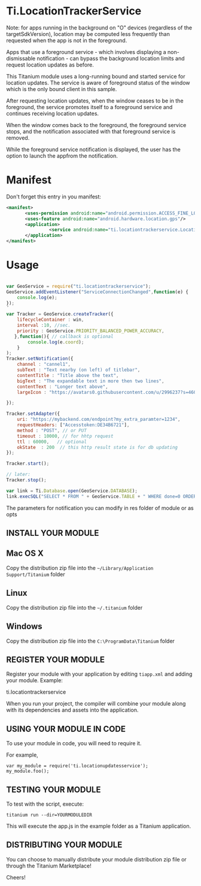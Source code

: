 # Ti.LocationTrackerService
 
 Note: for apps running in the background on "O" devices (regardless of the targetSdkVersion),  location may be computed less frequently than requested when the app is not in the foreground.
 
Apps that use a foreground service -  which involves displaying a non-dismissable notification -  can bypass the background location limits and request location updates as before.
 
 This Titanium module uses a long-running bound and started service for location updates. The service is aware of foreground status of the window  which is the only bound client in this sample. 

After requesting location updates, when the window ceases to be in the foreground, the service promotes itself to a foreground service and continues receiving location updates.

 When the window comes back to the foreground, the foreground service stops, and the notification associated with that foreground service is removed.
 
 While the foreground service notification is displayed, the user has the option to launch the appfrom the notification. 
 
 
# Manifest

Don't forget this entry in you manifest:

```xml
<manifest>
       <uses-permission android:name="android.permission.ACCESS_FINE_LOCATION"/>
       <uses-feature android:name="android.hardware.location.gps"/>
       <application>
                <service android:name="ti.locationtrackerservice.LocationUpdatesService"/>
       </application>
</manifest>
```


# Usage

```javascript

var GeoService = require("ti.locationtrackerservice");
GeoService.addEventListener("ServiceConnectionChanged",function(e) {
	console.log(e);
});
´
var Tracker = GeoService.createTracker({
	lifecycleContainer : win, 
	interval :10, //sec.
	priority : GeoService.PRIORITY_BALANCED_POWER_ACCURACY,
   },function(){ // callback is optional
		console.log(e.coord);
	}
);
Tracker.setNotification({
	channel : "cannel1",
	subText : "Text nearby (on left) of titlebar",
	contentTitle : "Title above the text",
	bigText : "The expandable text in more then two lines",
	contentText : "Longer text above",
	largeIcon : "https://avatars0.githubusercontent.com/u/2996237?s=460&v=4"  // optionalfor icon on right side

});

Tracker.setAdapter({  
	uri: "https://mybackend.com/endpoint?my_extra_paramter=1234",
	requestHeaders: ["Accesstoken:DE34B6721"],
	method : "POST", // or PUT
	timeout : 10000, // for hhtp request
	ttl : 60000,   // optional
	okState  : 200  // this http result state is for db updating
});

Tracker.start();

// later:
Tracker.stop();

var link = Ti.Database.open(GeoService.DATABASE);
link.execSQL("SELECT * FROM " + GeoService.TABLE + " WHERE done=0 ORDER BY time");

```
The parameters for notification you can modify in res folder of module or as opts


INSTALL YOUR MODULE
-------------------

Mac OS X
--------
Copy the distribution zip file into the `~/Library/Application Support/Titanium` folder

Linux
-----
Copy the distribution zip file into the `~/.titanium` folder

Windows
-------
Copy the distribution zip file into the `C:\ProgramData\Titanium` folder


REGISTER YOUR MODULE
--------------------

Register your module with your application by editing `tiapp.xml` and adding your module.
Example:

<modules>
	<module version="0.1">ti.locationtrackerservice</module>
</modules>

When you run your project, the compiler will combine your module along with its dependencies
and assets into the application.


USING YOUR MODULE IN CODE
-------------------------

To use your module in code, you will need to require it.

For example,

	var my_module = require('ti.locationupdatesservice');
	my_module.foo();


TESTING YOUR MODULE
-------------------

To test with the script, execute:

	titanium run --dir=YOURMODULEDIR

This will execute the app.js in the example folder as a Titanium application.


DISTRIBUTING YOUR MODULE
-------------------------

You can choose to manually distribute your module distribution zip file or through the Titanium Marketplace!


Cheers!
